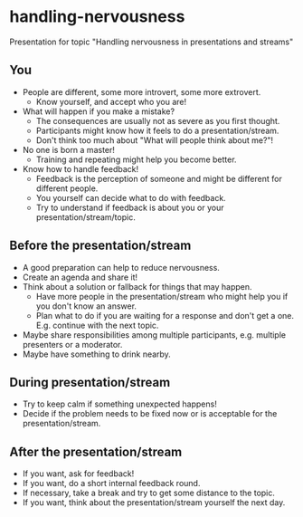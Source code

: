 # handling-nervousness
Presentation for topic "Handling nervousness in presentations and streams"

## You
- People are different, some more introvert, some more extrovert.
  - Know yourself, and accept who you are!
- What will happen if you make a mistake?
  - The consequences are usually not as severe as you first thought.
  - Participants might know how it feels to do a presentation/stream.
  - Don't think too much about "What will people think about me?"!
- No one is born a master!
  - Training and repeating might help you become better.
- Know how to handle feedback!
  - Feedback is the perception of someone and might be different for different people.
  - You yourself can decide what to do with feedback.
  - Try to understand if feedback is about you or your presentation/stream/topic.

## Before the presentation/stream
- A good preparation can help to reduce nervousness.
- Create an agenda and share it!
- Think about a solution or fallback for things that may happen.
  - Have more people in the presentation/stream who might help you if you don't know an answer.
  - Plan what to do if you are waiting for a response and don't get a one. E.g. continue with the next topic.
- Maybe share responsibilities among multiple participants, e.g. multiple presenters or a moderator.
- Maybe have something to drink nearby.

## During presentation/stream
- Try to keep calm if something unexpected happens!
- Decide if the problem needs to be fixed now or is acceptable for the presentation/stream.

## After the presentation/stream
- If you want, ask for feedback!
- If you want, do a short internal feedback round.
- If necessary, take a break and try to get some distance to the topic.
- If you want, think about the presentation/stream yourself the next day.
